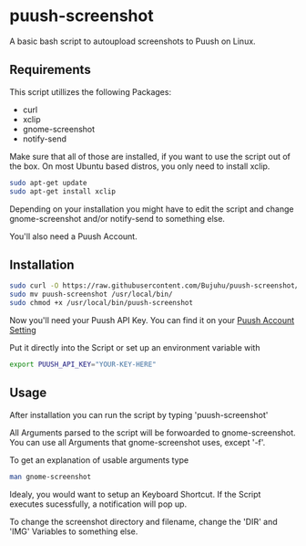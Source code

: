 puush-screenshot
====================

A basic bash script to autoupload screenshots to Puush on Linux.

Requirements
------------

This script utillizes the following Packages:
* curl
* xclip
* gnome-screenshot
* notify-send

Make sure that all of those are installed, if you want to use the script out of the box. On most Ubuntu based distros, you only need to install xclip.

```bash
sudo apt-get update
sudo apt-get install xclip
```
Depending on your installation you might have to edit the script and change gnome-screenshot and/or notify-send to something else.

You'll also need a Puush Account.

Installation
------------

```bash
sudo curl -O https://raw.githubusercontent.com/Bujuhu/puush-screenshot/master/puush-screenshot
sudo mv puush-screenshot /usr/local/bin/
sudo chmod +x /usr/local/bin/puush-screenshot
```
Now you'll need your Puush API Key. You can find it on your [Puush Account Setting](http://puush.me/account/settings)

Put it directly into the Script or set up an environment variable with 
```bash
export PUUSH_API_KEY="YOUR-KEY-HERE"
```

Usage
-----
After installation you can run the script by typing 'puush-screenshot'

All Arguments parsed to the script will be forwoarded to gnome-screenshot. 
You can use all Arguments that gnome-screenshot uses, except '-f'.

To get an explanation of usable arguments type
```bash
man gnome-screenshot
```
Idealy, you would want to setup an Keyboard Shortcut.
If the Script executes sucessfully, a notification will pop up.

To change the screenshot directory and filename, change the 'DIR' and 'IMG' Variables to something else.

